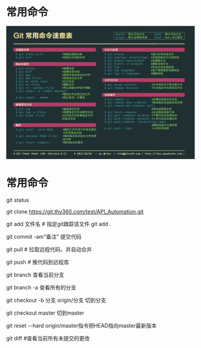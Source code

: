 <!--
 * @Author: joker.zhang
 * @Date: 2019-10-21 13:53:25
 * @LastEditors: joker.zhang
 * @LastEditTime: 2020-06-08 11:21:25
 * @Description: For Automation
 -->
# 常用命令
![速查表](..\images\速查表.jpg)

# 常用命令

git status  

git clone https://git.thy360.com/test/API_Automation.git

git add 文件名   # 指定git跟踪该文件   git add .

git commit -am"备注" 提交代码

git pull  # 拉取远程代码，并自动合并

git push # 推代码到远程库

git branch 查看当前分支

git branch -a 查看所有的分支

git checkout -b 分支 origin/分支 切到分支

git checkout master 切到master

git reset --hard origin/master指令把HEAD指向master最新版本
	
git diff  #查看当前所有未提交的更改
